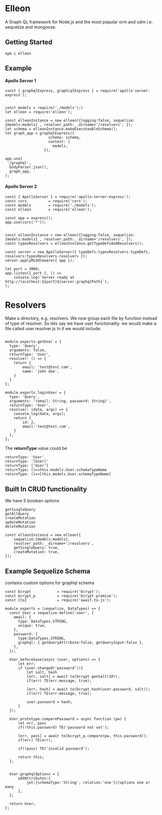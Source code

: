 # Elleon
A Graph QL framework for Node.js and the most popular orm and odm i.e. sequelize and mongoose.


## Getting Started
```angular2html
npm i elleon
```

## Example
#### Apollo Server 1
```angular2html
const { graphqlExpress, graphiqlExpress } = require('apollo-server-express');


const models = require('./models');)
let elleon = require('elleon');

const elleonInstance = new elleon({logging:false, sequelize:{models:models} , resolver_path:__dirname+'/resolvers', });
let schema = elleonInstance.makeExecuteableSchema();
let graph_app = graphqlExpress({
                    schema: schema,
                    context: {
                      models,
                  }),
                  
app.use(
 '/graphql',
  bodyParser.json(),
  graph_app,
);
```

#### Apollo Server 2
```angular2html
const { ApolloServer } = require('apollo-server-express');
const cors          = require('cors');
const models        = require('./models');
const elleon        = require('elleon');

const app = express();
app.use(cors('*'));


const elleonInstance = new elleon({logging:false, sequelize:{models:models} , resolver_path:__dirname+'/resolvers', });
const typesResolvers = elleonInstance.getTypeDefsAndResolvers();

const server = new ApolloServer({ typeDefs:typesResolvers.typeDefs, resolvers:typesResolvers.resolvers });
server.applyMiddleware({ app });

let port = 3000;
app.listen({ port }, () =>
    console.log(`Server ready at http://localhost:${port}${server.graphqlPath}`),
);
```
# Resolvers
Make a directory, e.g. resolvers. We now group each file by function instead of type of resolver. 
So lets say we have user functionality. we would make a file called user.resolver.js
In it we would include:
```angular2html

module.exports.getUser = {
  type: 'Query',
  arguments: false,
  returnType: 'User',
  resolver: () => {
    return {
        email: 'test@test.com',
        name: 'john doe',
    }
  }
};

module.exports.loginUser = {
  type: 'Query',
  arguments: '(email: String, password: String)',
  returnType: 'User',
  resolver: (data, args) => {
    console.log(data, args);
    return {
        id: 2,
        email:'test@test.com',
    }
  },
};
```

The **returnType** value could be
```angular2html
returnType: 'User'
returnType: '[User]'
returnType: ['User']
returnType: ()=>this.models.User.schemaTypeName
returnType: ()=>[this.models.User.schemaTypeName]
```

## Built In CRUD functionality
We have 5 boolean options
```angular2html
getSingleQuery
getAllQuery
createMutation
updateMutation
deleteMutation
```


```angular2html
const elleonInstance = new elleon({
    sequelize:{models:models}, 
    resolver_path:__dirname+'/resolvers', 
    getSingleQuery: true,
    createMutation: true,
});

```

## Example Sequelize Schema
contains custom options for graphql schema

```angular2html
const bcrypt 			= require('bcrypt');
const bcrypt_p 			= require('bcrypt-promise');
const {to}              = require('await-to-js');

module.exports = (sequelize, DataTypes) => {
  const User = sequelize.define('user', {
    email: {
      type: DataTypes.STRING,
      unique: true,
    },
    password: {
      type:DataTypes.STRING,
      graphql: { getQueryAttribute:false, getQueryInput:false },
    },
  });

  User.beforeSave(async (user, options) => {
      let err;
      if (user.changed('password')){
          let salt, hash
          [err, salt] = await to(bcrypt.genSalt(10));
          if(err) TE(err.message, true);

          [err, hash] = await to(bcrypt.hash(user.password, salt));
          if(err) TE(err.message, true);

          user.password = hash;
      }
  });

  User.prototype.comparePassword = async function (pw) {
      let err, pass
      if(!this.password) TE('password not set');

      [err, pass] = await to(bcrypt_p.compare(pw, this.password));
      if(err) TE(err);

      if(!pass) TE('invalid password');

      return this;
  };


  User.graphqlOptions = {
      addAttributes:{
          jwt:{schemaType:'String', relation:'one'}//options one or many
      },
  };

  return User;
};

```